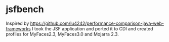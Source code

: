 # jsfbench

Inspired by https://github.com/lu4242/performance-comparison-java-web-frameworks
I took the JSF application and ported it to CDI and created profiles for MyFaces2.3, MyFaces3.0 and Mojarra 2.3.



